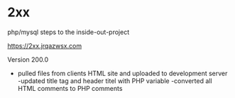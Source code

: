 # 2xx
php/mysql steps to the inside-out-project


https://2xx.jrqazwsx.com



Version 200.0 
- pulled files from clients HTML site and uploaded to development server
-updated title tag and header titel with PHP variable
-converted all HTML comments to PHP comments